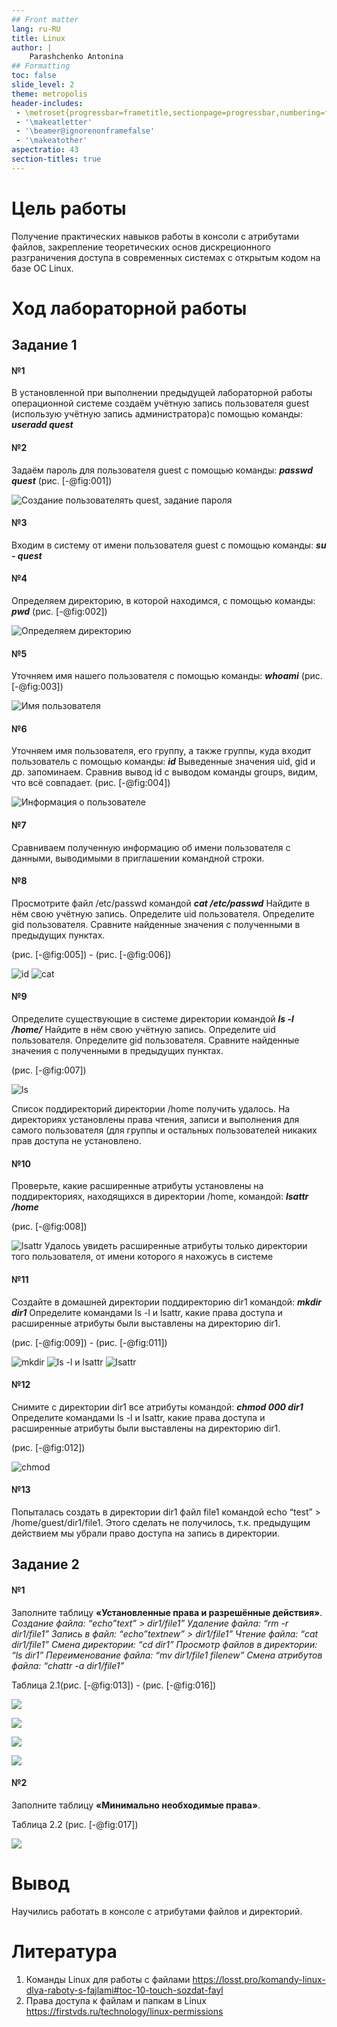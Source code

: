 ```yaml
---
## Front matter
lang: ru-RU
title: Linux
author: |
	Parashchenko Antonina
## Formatting
toc: false
slide_level: 2
theme: metropolis
header-includes: 
 - \metroset{progressbar=frametitle,sectionpage=progressbar,numbering=fraction}
 - '\makeatletter'
 - '\beamer@ignorenonframefalse'
 - '\makeatother'
aspectratio: 43
section-titles: true
---
```

# Цель работы

Получение практических навыков работы в консоли с атрибутами файлов, закрепление теоретических основ дискреционного разграничения доступа в современных системах с открытым кодом на базе ОС Linux.

# Ход лабораторной работы
## Задание 1

#### №1
В установленной при выполнении предыдущей лабораторной работы
операционной системе создаём учётную запись пользователя guest (использую учётную запись администратора)с помощью команды:
***useradd quest***
#### №2
Задаём пароль для пользователя guest с помощью команды:
***passwd quest***
(рис. [-@fig:001])

![Создание пользователять quest, задание пароля](Capture.JPG)

#### №3
Входим в систему от имени пользователя guest с помощью команды:
***su - quest***
#### №4
Определяем директорию, в которой находимся, с помощью команды:
***pwd***
(рис. [-@fig:002])

![Определяем директорию](Capture2.JPG)

#### №5
Уточняем имя нашего пользователя с помощью команды:
***whoami***
(рис. [-@fig:003])

![Имя пользователя](Capture3.JPG)

#### №6
Уточняем имя пользователя, его группу, а также группы, куда входит пользователь с помощью команды:
***id***
Выведенные значения uid, gid и др. запоминаем. Сравнив вывод id с выводом команды groups, видим, что всё совпадает.
(рис. [-@fig:004])

![Информация о пользователе](Capture31.JPG)

#### №7
Сравниваем полученную информацию об имени пользователя с данными,
выводимыми в приглашении командной строки.

#### №8
Просмотрите файл /etc/passwd командой
***cat /etc/passwd***
Найдите в нём свою учётную запись. Определите uid пользователя.
Определите gid пользователя. Сравните найденные значения с полученными в предыдущих пунктах.

(рис. [-@fig:005]) - (рис. [-@fig:006])

![id](4.JPG)
![cat](5.JPG)

#### №9
Определите существующие в системе директории командой
***ls -l /home/***
Найдите в нём свою учётную запись. Определите uid пользователя.
Определите gid пользователя. Сравните найденные значения с полученными в предыдущих пунктах.

(рис. [-@fig:007])

![ls](6.JPG)

Список поддиректорий директории /home получить удалось. На директориях установлены права чтения, записи и выполнения для самого пользователя
(для группы и остальных пользователей никаких прав доступа не установлено.

#### №10
Проверьте, какие расширенные атрибуты установлены на поддиректориях, находящихся в директории /home, командой:
***lsattr /home***

(рис. [-@fig:008])

![lsattr](7.JPG)
Удалось увидеть расширенные атрибуты только директории того пользователя, от имени которого я нахожусь в системе

#### №11
Создайте в домашней директории поддиректорию dir1 командой:
***mkdir dir1***
Определите командами ls -l и lsattr, какие права доступа и расширенные атрибуты были выставлены на директорию dir1.

(рис. [-@fig:009]) - (рис. [-@fig:011])

![mkdir](8.JPG)
![ls -l и lsattr](9.JPG)
![lsattr](10.JPG)

#### №12
Снимите с директории dir1 все атрибуты командой:
***chmod 000 dir1***
Определите командами ls -l и lsattr, какие права доступа и расширенные атрибуты были выставлены на директорию dir1.

(рис. [-@fig:012])

![chmod](11.JPG)

#### №13
Попыталась создать в директории dir1 файл file1 командой echo “test” >
/home/guest/dir1/file1. Этого сделать не получилось, т.к. предыдущим
действием мы убрали право доступа на запись в директории.


## Задание 2
#### №1
Заполните таблицу **«Установленные права и разрешённые действия»**.
*Создание файла: “echo”text” > dir1/file1”
Удаление файла: “rm -r dir1/file1”
Запись в файл: “echo”textnew” > dir1/file1”
Чтение файла: “cat dir1/file1”
Смена директории: “cd dir1”
Просмотр файлов в директории: “ls dir1”
Переименование файла: “mv dir1/file1 filenew”
Смена атрибутов файла: “chattr -a dir1/file1”*

Таблица 2.1(рис. [-@fig:013]) - (рис. [-@fig:016])

![](14.JPG)

![](15.JPG)

![](16.JPG)

![](17.JPG)

#### №2
Заполните таблицу **«Минимально необходимые права»**.

Таблица 2.2 (рис. [-@fig:017])

![](18.JPG)


# Вывод
Научились работать в консоле с атрибутами файлов и директорий.

# Литература
1. Команды Linux для работы с файлами
https://losst.pro/komandy-linux-dlya-raboty-s-fajlami#toc-10-touch-sozdat-fayl
2. Права доступа к файлам и папкам в Linux
https://firstvds.ru/technology/linux-permissions

